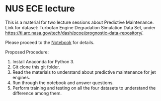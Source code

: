# NUS ECE lecture
This is a material for two lecture sessions about Predictive Maintenance. Link for dataset: Turbofan Engine Degradation Simulation Data Set, under https://ti.arc.nasa.gov/tech/dash/pcoe/prognostic-data-repository/.

Please proceed to the [Notebook](https://github.com/iceberg12/NUS_guest_lecture/blob/master/Prognostics%20Prediction.ipynb) for details.

Proposed Procedure:
1. Install Anaconda for Python 3.
2. Git clone this git folder.
3. Read the materials to understand about predictive maintenance for jet engines.
4. Run through the notebook and answer questions.
5. Perform training and testing on all the four datasets to understand the difference among them.

